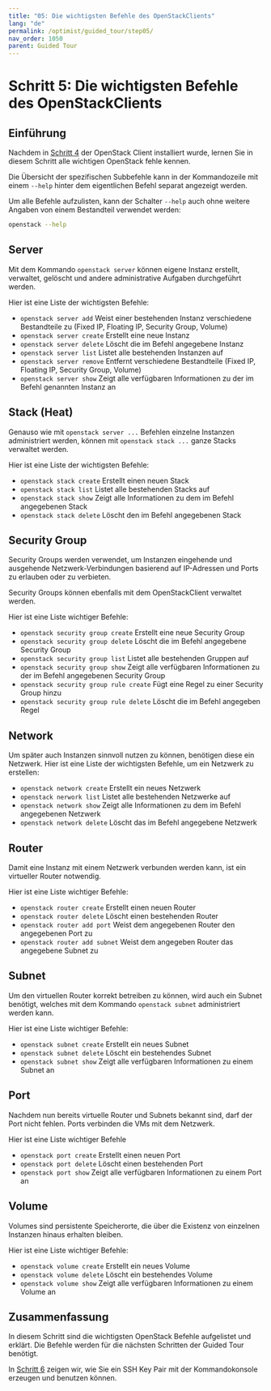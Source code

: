 ```yaml
---
title: "05: Die wichtigsten Befehle des OpenStackClients"
lang: "de"
permalink: /optimist/guided_tour/step05/
nav_order: 1050
parent: Guided Tour
---
```


# Schritt 5: Die wichtigsten Befehle des OpenStackClients

## Einführung

Nachdem in [Schritt 4](/optimist/guided_tour/step4/) der OpenStack Client installiert wurde, lernen Sie in diesem Schritt alle wichtigen OpenStack fehle kennen.

Die Übersicht der spezifischen Subbefehle kann in der Kommandozeile mit
einem `--help` hinter dem eigentlichen Befehl separat angezeigt werden.

Um alle Befehle aufzulisten, kann der Schalter `--help` auch ohne
weitere Angaben von einem Bestandteil verwendet
werden:

```bash
openstack --help
```

## Server

Mit dem Kommando `openstack server` können eigene Instanz
erstellt, verwaltet, gelöscht und
andere administrative Aufgaben durchgeführt werden.

Hier ist eine Liste der wichtigsten Befehle:

- `openstack server add`
    Weist einer bestehenden Instanz verschiedene Bestandteile zu (Fixed IP, Floating IP, Security
    Group, Volume)
- `openstack server create`
    Erstellt eine neue Instanz
- `openstack server delete`
    Löscht die im Befehl angegebene Instanz
- `openstack server list`
    Listet alle bestehenden Instanzen auf
- `openstack server remove`
    Entfernt verschiedene Bestandteile (Fixed IP, Floating IP, Security
    Group, Volume)
- `openstack server show`
    Zeigt alle verfügbaren Informationen zu der im Befehl genannten
    Instanz an

## Stack (Heat)

Genauso wie mit `openstack server ...` Befehlen einzelne Instanzen
administriert werden, können mit `openstack stack ...` ganze
Stacks verwaltet werden.

Hier ist eine Liste der wichtigsten Befehle:

- `openstack stack create`
    Erstellt einen neuen Stack
- `openstack stack list`
    Listet alle bestehenden Stacks auf
- `openstack stack show`
    Zeigt alle Informationen zu dem im Befehl angegebenen Stack
- `openstack stack delete`
    Löscht den im Befehl angegebenen Stack

## Security Group

Security Groups werden verwendet, um Instanzen eingehende und ausgehende
Netzwerk-Verbindungen basierend auf IP-Adressen und Ports zu erlauben
oder zu verbieten.

Security Groups können ebenfalls mit dem OpenStackClient verwaltet werden.

Hier ist eine Liste wichtiger Befehle:

- `openstack security group create`
    Erstellt eine neue Security Group
- `openstack security group delete`
    Löscht die im Befehl angegebene Security Group
- `openstack security group list`
    Listet alle bestehenden Gruppen auf
- `openstack security group show`
    Zeigt alle verfügbaren Informationen zu der im Befehl angegebenen
    Security Group
- `openstack security group rule create`
    Fügt eine Regel zu einer Security Group hinzu
- `openstack security group rule delete`
    Löscht die im Befehl angegeben Regel

## Network

Um später auch Instanzen sinnvoll nutzen zu können, benötigen diese ein
Netzwerk. Hier ist eine Liste der wichtigsten Befehle, um ein
Netzwerk zu erstellen:

- `openstack network create`
    Erstellt ein neues Netzwerk
- `openstack nerwork list`
    Listet alle bestehenden Netzwerke auf
- `openstack network show`
    Zeigt alle Informationen zu dem im Befehl angegebenen Netzwerk
- `openstack network delete`
    Löscht das im Befehl angegebene Netzwerk

## Router

Damit eine Instanz mit einem Netzwerk verbunden werden kann, ist ein virtueller Router notwendig.

Hier ist eine Liste wichtiger Befehle:

- `openstack router create`
    Erstellt einen neuen Router
- `openstack router delete`
    Löscht einen bestehenden Router
- `openstack router add port`
    Weist dem angegebenen Router den angegebenen Port zu
- `openstack router add subnet`
    Weist dem angegeben Router das angegebene Subnet zu

## Subnet

Um den virtuellen Router korrekt betreiben zu können, wird auch ein Subnet benötigt, welches mit dem Kommando `openstack subnet` administriert werden kann.

Hier ist eine Liste wichtiger Befehle:

- `openstack subnet create`
    Erstellt ein neues Subnet
- `openstack subnet delete`
    Löscht ein bestehendes Subnet
- `openstack subnet show`
    Zeigt alle verfügbaren Informationen zu einem Subnet an

## Port

Nachdem nun bereits virtuelle Router und Subnets bekannt sind, darf der
Port nicht fehlen. Ports verbinden die VMs mit dem Netzwerk.

Hier ist eine Liste wichtiger Befehle

- `openstack port create`
    Erstellt einen neuen Port
- `openstack port delete`
    Löscht einen bestehenden Port
- `openstack port show`
    Zeigt alle verfügbaren Informationen zu einem Port an

## Volume

Volumes sind persistente Speicherorte, die über die Existenz von
einzelnen Instanzen hinaus erhalten bleiben.

Hier ist eine Liste wichtiger Befehle:

- `openstack volume create`
    Erstellt ein neues Volume
- `openstack volume delete`
    Löscht ein bestehendes Volume
- `openstack volume show`
    Zeigt alle verfügbaren Informationen zu einem Volume an

## Zusammenfassung

In diesem Schritt sind die wichtigsten OpenStack Befehle aufgelistet und
erklärt.
Die Befehle werden für die nächsten Schritten der Guided Tour benötigt.

In [Schritt 6](/optimist/guided_tour/step6/) zeigen wir, wie Sie ein SSH Key Pair mit der Kommandokonsole erzeugen und benutzen können.
